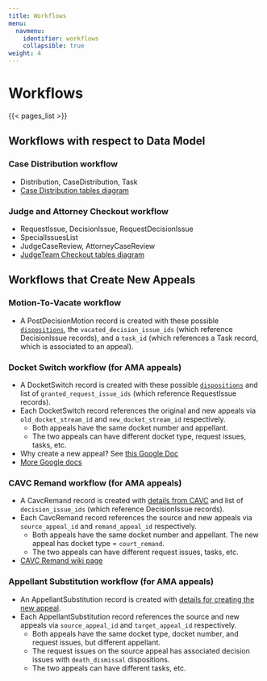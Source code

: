 ```yaml
---
title: Workflows
menu:
  navmenu:
    identifier: workflows
    collapsible: true
weight: 4
---
```


# Workflows

{{< pages_list >}}

## Workflows with respect to Data Model

### Case Distribution workflow
* Distribution, CaseDistribution, Task
* [Case Distribution tables diagram](https://dbdiagram.io/d/5f7928353a78976d7b763d6d)

### Judge and Attorney Checkout workflow
* RequestIssue, DecisionIssue, RequestDecisionIssue
* SpecialIssuesList
* JudgeCaseReview, AttorneyCaseReview
* [JudgeTeam Checkout tables diagram](https://dbdiagram.io/d/5f790c8f3a78976d7b763c75)

## Workflows that Create New Appeals

### Motion-To-Vacate workflow
* A PostDecisionMotion record is created with these possible [`dispositions`](https://github.com/department-of-veterans-affairs/caseflow/blob/a7af6b0742413eaa137e6e04e592e960ce136e6d/app/models/post_decision_motion.rb#L15-L21), the `vacated_decision_issue_ids` (which reference DecisionIssue records), and a `task_id` (which references a Task record, which is associated to an appeal).

### Docket Switch workflow (for AMA appeals)
* A DocketSwitch record is created with these possible [`dispositions`](https://github.com/department-of-veterans-affairs/caseflow/blob/1c0cf3417ebc050bee6045a7443a4660dbcd081b/app/models/docket_switch.rb#L15-L19) and list of `granted_request_issue_ids` (which reference RequestIssue records).
* Each DocketSwitch record references the original and new appeals via `old_docket_stream_id` and `new_docket_stream_id` respectively.
  * Both appeals have the same docket number and appellant.
  * The two appeals can have different docket type, request issues, tasks, etc.
* Why create a new appeal? See [this Google Doc](https://docs.google.com/document/d/1rHpGtoJmoAy0KBqUxzzxr7-0rEj1QLDACM6IFzNPNrA/edit#)
* [More Google docs](https://drive.google.com/drive/u/0/folders/1V9Q0s-YDdoRBi5qymouneRHfZcUUxi3u)

### CAVC Remand workflow (for AMA appeals)
* A CavcRemand record is created with [details from CAVC](https://github.com/department-of-veterans-affairs/caseflow/blob/13f4fdaee95342d392ec5b7a96b87d7b364232ea/db/schema.rb#L290-L293) and list of `decision_issue_ids` (which reference DecisionIssue records).
* Each CavcRemand record references the source and new appeals via `source_appeal_id` and `remand_appeal_id` respectively.
  * Both appeals have the same docket number and appellant. The new appeal has docket type = `court_remand`.
  * The two appeals can have different request issues, tasks, etc.
* [CAVC Remand wiki page](https://github.com/department-of-veterans-affairs/caseflow/wiki/CAVC-Remands)

### Appellant Substitution workflow (for AMA appeals)
* An AppellantSubstitution record is created with [details for creating the new appeal](https://github.com/department-of-veterans-affairs/caseflow/blob/13f4fdaee95342d392ec5b7a96b87d7b364232ea/db/schema.rb#L131-L141).
* Each AppellantSubstitution record references the source and new appeals via `source_appeal_id` and `target_appeal_id` respectively.
  * Both appeals have the same docket type, docket number, and request issues, but different appellant.
  * The request issues on the source appeal has associated decision issues with `death_dismissal` dispositions.
  * The two appeals can have different tasks, etc.

